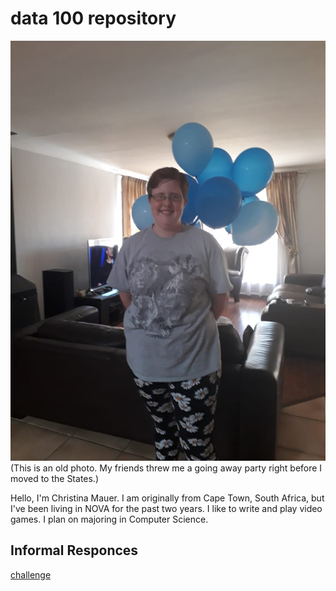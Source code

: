 # data 100 repository

![picture](https://github.com/ChristinaMauer/data100/blob/main/me.jpg) (This is an old photo. My friends threw me a going away party right before I moved to the States.)

Hello, I'm Christina Mauer. I am originally from Cape Town, South Africa, but I've been living in NOVA for the past two years. I like to write and play video games.
I plan on majoring in Computer Science.

## Informal Responces
[challenge](https://christinamauer.github.io/data100/challenge)
